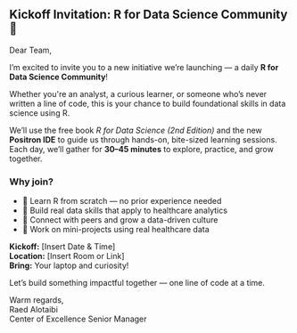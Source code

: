 ## Kickoff Invitation: R for Data Science Community 🚀

Dear Team,

I’m excited to invite you to a new initiative we’re launching — a daily **R for Data Science Community**!

Whether you're an analyst, a curious learner, or someone who’s never written a line of code, this is your chance to build foundational skills in data science using R.

We’ll use the free book *R for Data Science (2nd Edition)* and the new **Positron IDE** to guide us through hands-on, bite-sized learning sessions. Each day, we’ll gather for **30–45 minutes** to explore, practice, and grow together.

### Why join?

-   🌱 Learn R from scratch — no prior experience needed
-   🧠 Build real data skills that apply to healthcare analytics
-   🤝 Connect with peers and grow a data-driven culture
-   🎯 Work on mini-projects using real healthcare data

**Kickoff:** \[Insert Date & Time\]\
**Location:** \[Insert Room or Link\]\
**Bring:** Your laptop and curiosity!

Let’s build something impactful together — one line of code at a time.

Warm regards,\
Raed Alotaibi\
Center of Excellence Senior Manager